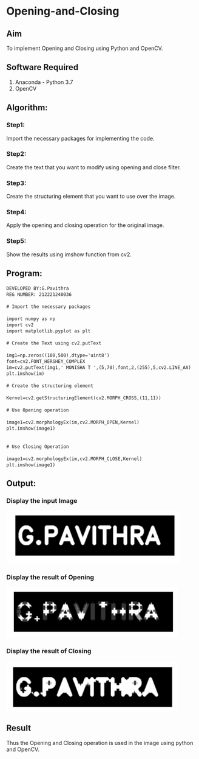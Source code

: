 # Opening-and-Closing

## Aim
To implement Opening and Closing using Python and OpenCV.

## Software Required
1. Anaconda - Python 3.7
2. OpenCV
## Algorithm:
### Step1:
Import the necessary packages for implementing the code.
### Step2:
Create the text that you want to modify using opening and close filter.
### Step3:
Create the structuring element that you want to use over the image.
### Step4:
Apply the opening and closing operation for the original image.
### Step5:
Show the results using imshow function from cv2.
## Program:
~~~
DEVELOPED BY:G.Pavithra
REG NUMBER: 212221240036

# Import the necessary packages

import numpy as np
import cv2
import matplotlib.pyplot as plt

# Create the Text using cv2.putText

img1=np.zeros((100,500),dtype='uint8')
font=cv2.FONT_HERSHEY_COMPLEX
im=cv2.putText(img1,' MONISHA T ',(5,70),font,2,(255),5,cv2.LINE_AA)
plt.imshow(im)

# Create the structuring element

Kernel=cv2.getStructuringElement(cv2.MORPH_CROSS,(11,11))

# Use Opening operation

image1=cv2.morphologyEx(im,cv2.MORPH_OPEN,Kernel)
plt.imshow(image1)


# Use Closing Operation

image1=cv2.morphologyEx(im,cv2.MORPH_CLOSE,Kernel)
plt.imshow(image1)
~~~
## Output:

### Display the input Image
![output](l1.png)
### Display the result of Opening
![output](l2.png)
### Display the result of Closing
![output](l3.png)
## Result
Thus the Opening and Closing operation is used in the image using python and OpenCV.